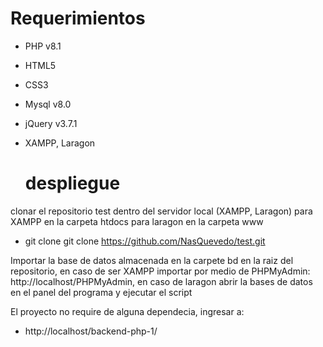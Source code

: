 # Requerimientos

- PHP v8.1
- HTML5
- CSS3
- Mysql v8.0
- jQuery v3.7.1
- XAMPP, Laragon

  # despliegue
clonar el repositorio test dentro del servidor local (XAMPP, Laragon) para XAMPP en la carpeta htdocs para laragon en la carpeta www
- git clone git clone https://github.com/NasQuevedo/test.git

Importar la base de datos almacenada en la carpete bd en la raiz del repositorio, en caso de ser XAMPP importar por medio de PHPMyAdmin: http://localhost/PHPMyAdmin, en caso de laragon abrir la bases de datos en el panel del programa y ejecutar el script

El proyecto no require de alguna dependecia, ingresar a:
- http://localhost/backend-php-1/
